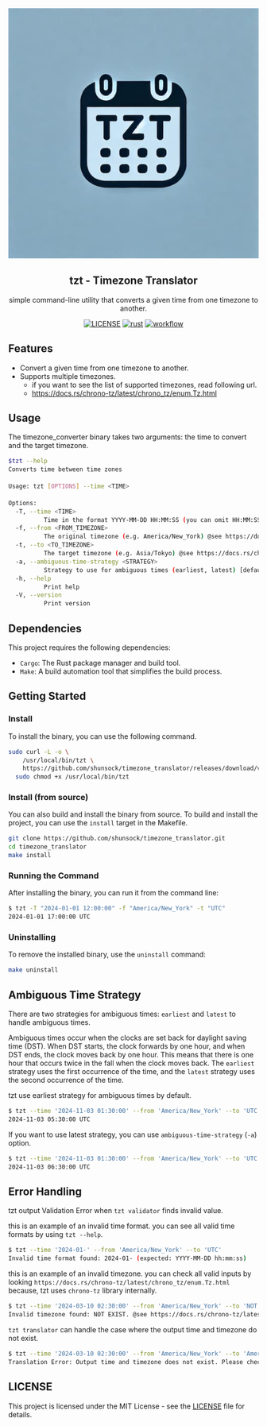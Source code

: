 <div align="center">
  <a href="https://github.com/shunsock/timezone_translator">
    <img alt="tzt" src="image/txt_icon.jpg">
  </a>
</div>

<h2 align="center">
  tzt - Timezone Translator
</h2>
<p align="center">
  simple command-line utility that converts a given time from one timezone to another.
</p>

<p align="center">
  <a href="./LICENSE">
    <img alt="LICENSE" src="https://img.shields.io/badge/license-MIT-blue.svg?maxAge=43200"></a>
  <a href="https://www.rust-lang.org/">
    <img alt="rust" src="https://img.shields.io/badge/logo-rust-blue?logo=rust"></a>
  <a href="https://github.com/shunsock/timezone_translator/actions/workflows/rust.yml">
    <img alt="workflow" src="https://github.com/shunsock/timezone_translator/actions/workflows/rust.yml/badge.svg"></a>
</p>

## Features
- Convert a given time from one timezone to another.
- Supports multiple timezones.
  - if you want to see the list of supported timezones, read following url.
  - https://docs.rs/chrono-tz/latest/chrono_tz/enum.Tz.html

## Usage
The timezone_converter binary takes two arguments: the time to convert and the target timezone.

```bash
$tzt --help
Converts time between time zones

Usage: tzt [OPTIONS] --time <TIME>

Options:
  -T, --time <TIME>
          Time in the format YYYY-MM-DD HH:MM:SS (you can omit HH:MM:SS) or YYYY-MM-DDTHH:MM:SS
  -f, --from <FROM_TIMEZONE>
          The original timezone (e.g. America/New_York) @see https://docs.rs/chrono-tz/latest/chrono_tz/enum.Tz.html [default: Your_Local_Timezone]
  -t, --to <TO_TIMEZONE>
          The target timezone (e.g. Asia/Tokyo) @see https://docs.rs/chrono-tz/latest/chrono_tz/enum.Tz.html# [default: Your_Local_Timezone]
  -a, --ambiguous-time-strategy <STRATEGY>
          Strategy to use for ambiguous times (earliest, latest) [default: earliest]
  -h, --help
          Print help
  -V, --version
          Print version
```

## Dependencies
This project requires the following dependencies:

- `Cargo`: The Rust package manager and build tool.
- `Make`: A build automation tool that simplifies the build process.

## Getting Started
### Install
To install the binary, you can use the following command.

```bash
sudo curl -L -o \
	/usr/local/bin/tzt \
	https://github.com/shunsock/timezone_translator/releases/download/v0.1.0/timezone_translator &&\
  sudo chmod +x /usr/local/bin/tzt
```

### Install (from source)
You can also build and install the binary from source.
To build and install the project, you can use the `install` target in the Makefile.

```bash
git clone https://github.com/shunsock/timezone_translator.git
cd timezone_translator
make install
```

### Running the Command
After installing the binary, you can run it from the command line:

```bash
$ tzt -T "2024-01-01 12:00:00" -f "America/New_York" -t "UTC"
2024-01-01 17:00:00 UTC
```

### Uninstalling
To remove the installed binary, use the `uninstall` command:

```bash
make uninstall
```

## Ambiguous Time Strategy
There are two strategies for ambiguous times: `earliest` and `latest` to handle ambiguous times.

Ambiguous times occur when the clocks are set back for daylight saving time (DST). When DST starts, the clock forwards by one hour, and when DST ends, the clock moves back by one hour. This means that there is one hour that occurs twice in the fall when the clock moves back. The `earliest` strategy uses the first occurrence of the time, and the `latest` strategy uses the second occurrence of the time.

tzt use earliest strategy for ambiguous times by default. 
```bash
$ tzt --time '2024-11-03 01:30:00' --from 'America/New_York' --to 'UTC'
2024-11-03 05:30:00 UTC
```

If you want to use latest strategy, you can use `ambiguous-time-strategy` (`-a`) option.
```bash
$ tzt --time '2024-11-03 01:30:00' --from 'America/New_York' --to 'UTC' --ambiguous-time-strategy 'latest'
2024-11-03 06:30:00 UTC
```

## Error Handling
tzt output Validation Error when `tzt validator` finds invalid value.

this is an example of an invalid time format. you can see all valid time formats by using `tzt --help`.
```bash
$ tzt --time '2024-01-' --from 'America/New_York' --to 'UTC'
Invalid time format found: 2024-01- (expected: YYYY-MM-DD hh:mm:ss)
```

this is an example of an invalid timezone. you can check all valid inputs by looking `https://docs.rs/chrono-tz/latest/chrono_tz/enum.Tz.html` because, tzt uses `chrono-tz` library internally.
```bash
$ tzt --time '2024-03-10 02:30:00' --from 'America/New_York' --to 'NOT EXIST'
Invalid timezone found: NOT EXIST. @see https://docs.rs/chrono-tz/latest/chrono_tz/enum.Tz.html
```

`tzt translator` can handle the case where the output time and timezone do not exist.
```bash
$ tzt --time '2024-03-10 02:30:00' --from 'America/New_York' --to 'America/Los_Angeles'
Translation Error: Output time and timezone does not exist. Please check DST rules.
```

## LICENSE
This project is licensed under the MIT License - see the [LICENSE](./LICENSE) file for details.
